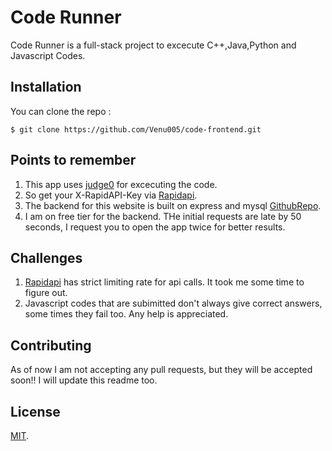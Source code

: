 # Code Runner
Code Runner is a full-stack project to excecute C++,Java,Python and Javascript Codes.

## Installation
You can clone the repo :
  ```
$ git clone https://github.com/Venu005/code-frontend.git
```

## Points to remember
1. This app uses [judge0](https://judge0.com/) for excecuting the code.
2. So get your X-RapidAPI-Key via [Rapidapi](https://rapidapi.com/hub).
3. The backend for this website is built on express and mysql [GithubRepo](https://github.com/Venu005/backend).
4. I am on free tier for the backend. THe initial requests are late by 50 seconds, I request you to open the app twice for better results.
## Challenges 
1. [Rapidapi](https://rapidapi.com/hub) has strict limiting rate for api calls. It took me some time to figure out.
2. Javascript codes that are subimitted don't always give correct answers, some times they fail too. Any help is appreciated.
## Contributing
As of now I am not accepting any pull requests, but they will be accepted soon!! I will update this readme too.

## License
[MIT](https://choosealicense.com/licenses/mit/).

